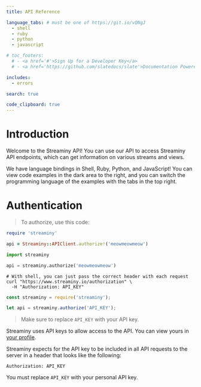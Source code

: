 ```yaml
---
title: API Reference

language_tabs: # must be one of https://git.io/vQNgJ
  - shell
  - ruby
  - python
  - javascript

# toc_footers:
  # - <a href='#'>Sign Up for a Developer Key</a>
  # - <a href='https://github.com/slatedocs/slate'>Documentation Powered by Slate</a>

includes:
  - errors

search: true

code_clipboard: true
---
```


# Introduction

Welcome to the Streaminy API! You can use our API to access Streaminy API endpoints, which can get information on various streams and views.

We have language bindings in Shell, Ruby, Python, and JavaScript! You can view code examples in the dark area to the right, and you can switch the programming language of the examples with the tabs in the top right.

# Authentication

> To authorize, use this code:

```ruby
require 'streaminy'

api = Streaminy::APIClient.authorize!('meowmeowmeow')
```

```python
import streaminy

api = streaminy.authorize('meowmeowmeow')
```

```shell
# With shell, you can just pass the correct header with each request
curl "https://www.streaminy.io/authorization" \
  -H "Authorization: API_KEY"
```

```javascript
const streaminy = require('streaminy');

let api = streaminy.authorize('API_KEY');
```

> Make sure to replace `API_KEY` with your API key.

Streaminy uses API keys to allow access to the API. You can view yours in [your profile](http://streaminy.io/profile).

Streaminy expects for the API key to be included in all API requests to the server in a header that looks like the following:

`Authorization: API_KEY`

<aside class="notice">
You must replace <code>API_KEY</code> with your personal API key.
</aside>